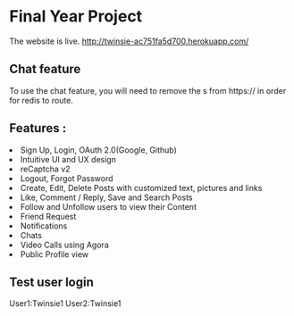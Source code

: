 # Final Year Project
The website is live.
http://twinsie-ac751fa5d700.herokuapp.com/

## Chat feature
To use the chat feature, you will need to remove the s from https:// in order for redis to route.

## Features :

<li>Sign Up, Login, OAuth 2.0(Google, Github) </li>
<li>Intuitive UI and UX design</li>
<li>reCaptcha v2</li>
<li>Logout, Forgot Password</li>
<li>Create, Edit, Delete Posts with customized text, pictures and links</li>
<li>Like, Comment / Reply, Save and Search Posts</li>
<li>Follow and Unfollow users to view their Content</li>
<li>Friend Request</li>
<li>Notifications</li>
<li>Chats</li>
<li>Video Calls using Agora</li>
<li>Public Profile view</li>


## Test user login
User1:Twinsie1
User2:Twinsie1

